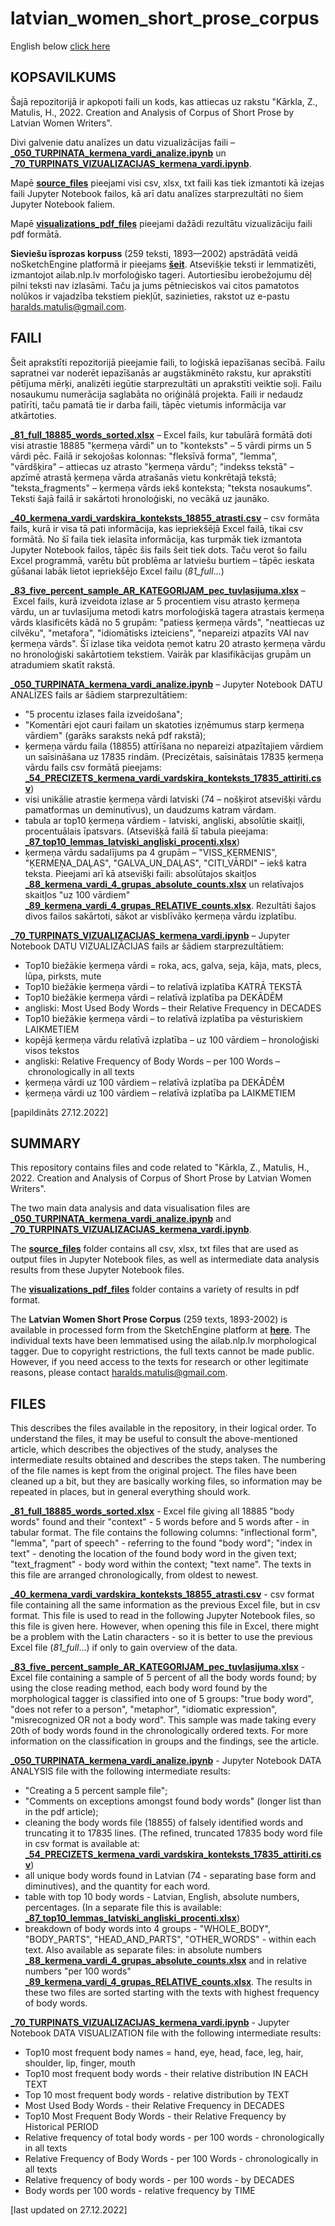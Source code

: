 # latvian_women_short_prose_corpus

English below [click here](#SUMMARY) 

## KOPSAVILKUMS

Šajā repozitorijā ir apkopoti faili un kods, kas attiecas uz rakstu "Kārkla, Z., Matulis, H., 2022. Creation and Analysis of Corpus of Short Prose by Latvian Women Writers".

Divi galvenie datu analīzes un datu vizualizācijas faili – [**_050_TURPINATA_kermena_vardi_analize.ipynb**](_050_TURPINATA_kermena_vardi_analize.ipynb) un [**_70_TURPINATS_VIZUALIZACIJAS_kermena_vardi.ipynb**](_70_TURPINATS_VIZUALIZACIJAS_kermena_vardi.ipynb).

Mapē [**source_files**](source_files) pieejami visi csv, xlsx, txt faili kas tiek izmantoti kā izejas faili Jupyter Notebook failos, kā arī datu analīzes starprezultāti no šiem Jupyter Notebook faliem.

Mapē [**visualizations_pdf_files**](visualizations_pdf_files) pieejami dažādi rezultātu vizualizāciju faili pdf formātā.

**Sieviešu īsprozas korpuss** (259 teksti, 1893—2002) apstrādātā veidā noSketchEngine platformā ir pieejams [**šeit**](http://hdl.handle.net/20.500.12574/69). Atsevišķie teksti ir lemmatizēti, izmantojot ailab.nlp.lv morfoloģisko tageri. Autortiesību ierobežojumu dēļ pilni teksti nav izlasāmi. Taču ja jums pētnieciskos vai citos pamatotos nolūkos ir vajadzība tekstiem piekļūt, sazinieties, rakstot uz e-pastu haralds.matulis@gmail.com.


## FAILI

Šeit aprakstīti repozitorijā pieejamie faili, to loģiskā iepazīšanas secībā. Failu sapratnei var noderēt iepazīšanās ar augstākminēto rakstu, kur aprakstīti pētījuma mērķi, analizēti iegūtie starprezultāti un aprakstīti veiktie soļi. Failu nosaukumu numerācija saglabāta no oriģinālā projekta. Faili ir nedaudz patīrīti, taču pamatā tie ir darba faili, tāpēc vietumis informācija var atkārtoties.

[**_81_full_18885_words_sorted.xlsx**](source_files/_81_full_18885_words_sorted.xlsx) – Excel fails, kur tabulārā formātā doti visi atrastie 18885 "ķermeņa vārdi" un to "konteksts" – 5 vārdi pirms un 5 vārdi pēc. Failā ir sekojošas kolonnas: "fleksīvā forma", "lemma", "vārdšķira" – attiecas uz atrasto "ķermeņa vārdu"; "indekss tekstā" – apzīmē atrastā ķermeņa vārda atrašanās vietu konkrētajā tekstā; "teksta_fragments" – ķermeņa vārds iekš konteksta; "teksta nosaukums".
Teksti šajā failā ir sakārtoti hronoloģiski, no vecākā uz jaunāko.

[**_40_kermena_vardi_vardskira_konteksts_18855_atrasti.csv**](source_files/_40_kermena_vardi_vardskira_konteksts_18855_atrasti.csv) – csv formāta fails, kurā ir visa tā pati informācija, kas iepriekšējā Excel failā, tikai csv formātā. No šī faila tiek ielasīta informācija, kas turpmāk tiek izmantota Jupyter Notebook failos, tāpēc šis fails šeit tiek dots. Taču verot šo failu Excel programmā, varētu būt problēma ar latviešu burtiem – tāpēc ieskata gūšanai labāk lietot iepriekšējo Excel failu (_81_full_...)

[**_83_five_percent_sample_AR_KATEGORIJAM_pec_tuvlasijuma.xlsx**](_83_five_percent_sample_AR_KATEGORIJAM_pec_tuvlasijuma.xlsx) – Excel fails, kurā izveidota izlase ar 5 procentiem visu atrasto ķermeņa vārdu, un ar tuvlasījuma metodi katrs morfoloģiskā tagera atrastais ķermeņa vārds klasificēts kādā no 5 grupām: "patiess ķermeņa vārds", "neattiecas uz cilvēku", "metafora", "idiomātisks izteiciens", "nepareizi atpazīts VAI nav ķermeņa vārds". Šī izlase tika veidota ņemot katru 20 atrasto ķermeņa vārdu no hronoloģiski sakārtotiem tekstiem. Vairāk par klasifikācijas grupām un atradumiem skatīt rakstā.


[**_050_TURPINATA_kermena_vardi_analize.ipynb**](_050_TURPINATA_kermena_vardi_analize.ipynb) – Jupyter Notebook DATU ANALĪZES fails ar šādiem starprezultātiem: 
+ "5 procentu izlases faila izveidošana";
+ "Komentāri ejot cauri failam un skatoties izņēmumus starp ķermeņa vārdiem" (garāks saraksts nekā pdf rakstā);
+ ķermeņa vārdu faila (18855) attīrīšana no nepareizi atpazītajiem vārdiem un saīsināšana uz 17835 rindām. (Precizētais, saīsinātais 17835 ķermeņa vārdu fails csv formātā pieejams: [**_54_PRECIZETS_kermena_vardi_vardskira_konteksts_17835_attiriti.csv**](_54_PRECIZETS_kermena_vardi_vardskira_konteksts_17835_attiriti.csv))
+ visi unikālie atrastie ķermeņa vārdi latviski (74 – nošķirot atsevišķi vārdu pamatformas un deminutīvus), un daudzums katram vārdam.
+ tabula ar top10 ķermeņa vārdiem - latviski, angliski, absolūtie skaitļi, procentuālais īpatsvars. (Atsevišķā failā šī tabula pieejama: [**_87_top10_lemmas_latviski_angliski_procenti.xlsx**](_87_top10_lemmas_latviski_angliski_procenti.xlsx))
+ ķermeņa vārdu sadalījums pa 4 grupām – "VISS_ĶERMENIS", "ĶERMEŅA_DAĻAS", "GALVA_UN_DAĻAS", "CITI_VĀRDI" – iekš katra teksta. Pieejami arī kā atsevišķi faili: absolūtajos skaitļos [**_88_kermena_vardi_4_grupas_absolute_counts.xlsx**](_88_kermena_vardi_4_grupas_absolute_counts.xlsx) un relatīvajos skaitļos "uz 100 vārdiem" [**_89_kermena_vardi_4_grupas_RELATIVE_counts.xlsx**](_89_kermena_vardi_4_grupas_RELATIVE_counts.xlsx). Rezultāti šajos divos failos sakārtoti, sākot ar visblīvāko ķermeņa vārdu izplatību.


[**_70_TURPINATS_VIZUALIZACIJAS_kermena_vardi.ipynb**](_70_TURPINATS_VIZUALIZACIJAS_kermena_vardi.ipynb) – Jupyter Notebook DATU VIZUALIZĀCIJAS fails ar šādiem starprezultātiem:
+ Top10 biežākie ķermeņa vārdi = roka, acs, galva, seja, kāja, mats, plecs, lūpa, pirksts, mute
+ Top10 biežākie ķermeņa vārdi – to relatīvā izplatība KATRĀ TEKSTĀ
+ Top10 biežākie ķermeņa vārdi – relatīvā izplatība pa DEKĀDĒM
+ angliski: Most Used Body Words – their Relative Frequency in DECADES
+ Top10 biežākie ķermeņa vārdi – to relatīvā izplatība pa vēsturiskiem LAIKMETIEM
+ kopējā ķermeņa vārdu relatīvā izplatība – uz 100 vārdiem – hronoloģiski visos tekstos
+ angliski: Relative Frequency of Body Words – per 100 Words – chronologically in all texts
+ ķermeņa vārdi uz 100 vārdiem – relatīvā izplatība pa DEKĀDĒM
+ ķermeņa vārdi uz 100 vārdiem – relatīvā izplatība pa LAIKMETIEM



[papildināts 27.12.2022]










## SUMMARY

This repository contains files and code related to "Kārkla, Z., Matulis, H., 2022. Creation and Analysis of Corpus of Short Prose by Latvian Women Writers".

The two main data analysis and data visualisation files are [**_050_TURPINATA_kermena_vardi_analize.ipynb**](_050_TURPINATA_kermena_vardi_analize.ipynb) and [**_70_TURPINATS_VIZUALIZACIJAS_kermena_vardi.ipynb**](_70_TURPINATS_VIZUALIZACIJAS_kermena_vardi.ipynb).

The [**source_files**](source_files) folder contains all csv, xlsx, txt files that are used as output files in Jupyter Notebook files, as well as intermediate data analysis results from these Jupyter Notebook files.

The [**visualizations_pdf_files**](visualizations_pdf_files) folder contains a variety of results in pdf format.

The **Latvian Women Short Prose Corpus** (259 texts, 1893-2002) is available in processed form from the SketchEngine platform at [**here**](http://hdl.handle.net/20.500.12574/69). The individual texts have been lemmatised using the ailab.nlp.lv morphological tagger. Due to copyright restrictions, the full texts cannot be made public. However, if you need access to the texts for research or other legitimate reasons, please contact haralds.matulis@gmail.com.


## FILES

This describes the files available in the repository, in their logical order. To understand the files, it may be useful to consult the above-mentioned article, which describes the objectives of the study, analyses the intermediate results obtained and describes the steps taken. The numbering of the file names is kept from the original project. The files have been cleaned up a bit, but they are basically working files, so information may be repeated in places, but in general everything should work.

[**_81_full_18885_words_sorted.xlsx**](_81_full_18885_words_sorted.xlsx) - Excel file giving all 18885 "body words" found and their "context" - 5 words before and 5 words after - in tabular format. The file contains the following columns: "inflectional form", "lemma", "part of speech" - referring to the found "body word"; "index in text" - denoting the location of the found body word in the given text; "text_fragment" - body word within the context; "text name".
The texts in this file are arranged chronologically, from oldest to newest.

[**_40_kermena_vardi_vardskira_konteksts_18855_atrasti.csv**](_40_kermena_vardi_vardskira_konteksts_18855_atrasti.csv) - csv format file containing all the same information as the previous Excel file, but in csv format. This file is used to read in the following Jupyter Notebook files, so this file is given here. However, when opening this file in Excel, there might be a problem with the Latin characters - so it is better to use the previous Excel file (_81_full_...) if only to gain overview of the data.

[**_83_five_percent_sample_AR_KATEGORIJAM_pec_tuvlasijuma.xlsx**](_83_five_percent_sample_AR_KATEGORIJAM_pec_tuvlasijuma.xlsx) - Excel file containing a sample of 5 percent of all the body words found; by using the close reading method, each body word found by the morphological tagger is classified into one of 5 groups: "true body word", "does not refer to a person", "metaphor", "idiomatic expression", "misrecognized OR not a body word". This sample was made taking every 20th of body words found in the chronologically ordered texts. For more information on the classification in groups and the findings, see the article.


[**_050_TURPINATA_kermena_vardi_analize.ipynb**](_050_TURPINATA_kermena_vardi_analize.ipynb) - Jupyter Notebook DATA ANALYSIS file with the following intermediate results: 
+ "Creating a 5 percent sample file";
+ "Comments on exceptions amongst found body words" (longer list than in the pdf article);
+ cleaning the body words file (18855) of falsely identified words and truncating it to 17835 lines. (The refined, truncated 17835 body word file in csv format is available at: [**_54_PRECIZETS_kermena_vardi_vardskira_konteksts_17835_attiriti.csv**](_54_PRECIZETS_kermena_vardi_vardskira_konteksts_17835_attiriti.csv))
+ all unique body words found in Latvian (74 - separating base form and diminutives), and the quantity for each word.
+ table with top 10 body words - Latvian, English, absolute numbers, percentages. (In a separate file this is available: [**_87_top10_lemmas_latviski_angliski_procenti.xlsx**](_87_top10_lemmas_latviski_angliski_procenti.xlsx))
+ breakdown of body words into 4 groups - "WHOLE_BODY", "BODY_PARTS", "HEAD_AND_PARTS", "OTHER_WORDS" - within each text. Also available as separate files: in absolute numbers [**_88_kermena_vardi_4_grupas_absolute_counts.xlsx**](_88_kermena_vardi_4_grupas_absolute_counts.xlsx) and in relative numbers "per 100 words" [**_89_kermena_vardi_4_grupas_RELATIVE_counts.xlsx**](_89_kermena_vardi_4_grupas_RELATIVE_counts.xlsx). The results in these two files are sorted starting with the texts with highest frequency of body words.


[**_70_TURPINATS_VIZUALIZACIJAS_kermena_vardi.ipynb**](_70_TURPINATS_VIZUALIZACIJAS_kermena_vardi.ipynb) - Jupyter Notebook DATA VISUALIZATION file with the following intermediate results:
+ Top10 most frequent body names = hand, eye, head, face, leg, hair, shoulder, lip, finger, mouth
+ Top10 most frequent body words - their relative distribution IN EACH TEXT
+ Top 10 most frequent body words - relative distribution by TEXT
+ Most Used Body Words - their Relative Frequency in DECADES
+ Top10 Most Frequent Body Words - their Relative Frequency by Historical PERIOD
+ Relative frequency of total body words - per 100 words - chronologically in all texts
+ Relative Frequency of Body Words - per 100 Words - chronologically in all texts
+ Relative frequency of body words - per 100 words - by DECADES
+ Body words per 100 words - relative frequency by TIME

[last updated on 27.12.2022]












